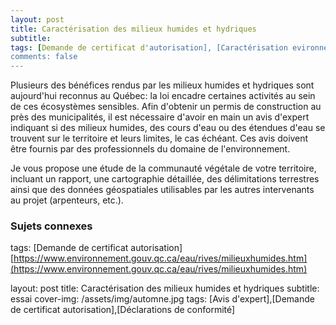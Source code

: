 ```yaml
---
layout: post
title: Caractérisation des milieux humides et hydriques
subtitle:
tags: [Demande de certificat d'autorisation], [Caractérisation evironnementale], [Caractérisation hydrique]
comments: false
---
```



Plusieurs des bénéfices rendus par les milieux humides et hydriques sont aujourd'hui reconnus au Québec: la loi encadre certaines activités au sein de ces écosystèmes sensibles. Afin d'obtenir un permis de construction au près des municipalités, il est nécessaire d'avoir en main un avis d'expert indiquant si des milieux humides, des cours d'eau ou des étendues d'eau se trouvent sur le territoire et leurs limites, le cas échéant. Ces avis doivent être fournis par des professionnels du domaine de l'environnement. 

Je vous propose une étude de la communauté végétale de votre territoire, incluant un rapport, une cartographie détaillée, des délimitations terrestres ainsi que des données géospatiales utilisables par les autres intervenants au projet (arpenteurs, etc.).


### Sujets connexes
tags: [Demande de certificat autorisation]  
[https://www.environnement.gouv.qc.ca/eau/rives/milieuxhumides.htm](https://www.environnement.gouv.qc.ca/eau/rives/milieuxhumides.htm)




layout: post
title: Caractérisation des milieux humides et hydriques
subtitle: essai
cover-img: /assets/img/automne.jpg
tags: [Avis d'expert],[Demande de certificat autorisation],[Déclarations de conformité]

